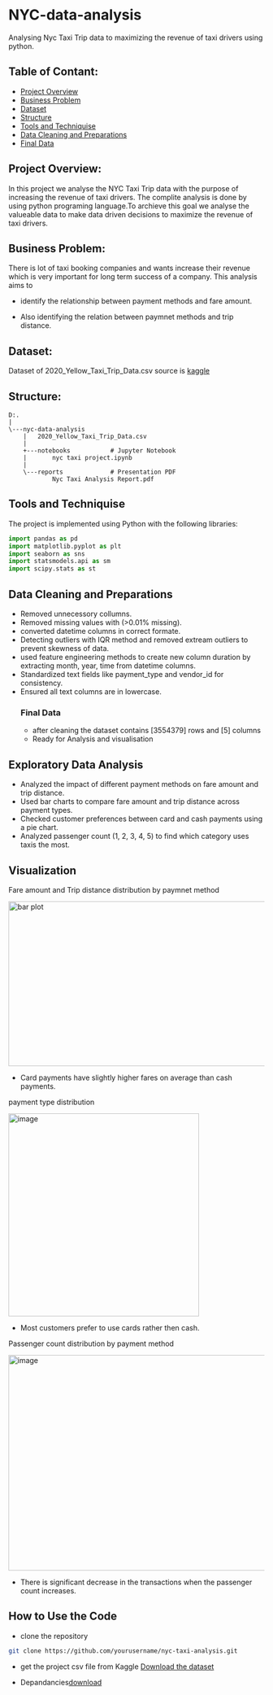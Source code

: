 # NYC-data-analysis
Analysing Nyc Taxi Trip data to maximizing the revenue of taxi drivers using python.
## Table of Contant:
- [Project Overview](#project-Overview)
- [Business Problem](#Business-Problem)
- [Dataset](#Dataset)
- [Structure](#Structure)
- [Tools and Techniquise](#Tools-and-Techniquise)
- [Data Cleaning and Preparations](#Data-Cleaning-and-Preparations)
- [Final Data](#Final-Data)
  

  
## Project Overview:
In this project we analyse the NYC Taxi Trip data with the purpose of increasing the revenue of taxi drivers.
The complite analysis is done by using python programing language.To archieve this goal we analyse the valueable
data to make data driven decisions to maximize the revenue of taxi drivers.

## Business Problem:
There is lot of taxi booking companies and wants increase their revenue which is very important for long term
success of a company. This analysis aims to 

- identify the relationship between payment methods and fare amount.

- Also identifying the relation between paymnet methods and trip distance.

## Dataset:
Dataset of 2020_Yellow_Taxi_Trip_Data.csv source is [kaggle](https://www.kaggle.com/)

## Structure:
```
D:.
|   
\---nyc-data-analysis
    |   2020_Yellow_Taxi_Trip_Data.csv
    |   
    +---notebooks			# Jupyter Notebook
    |       nyc taxi project.ipynb
    |       
    \---reports				# Presentation PDF
            Nyc Taxi Analysis Report.pdf
```

## Tools and Techniquise
The project is implemented using Python with the following libraries:

```python
import pandas as pd
import matplotlib.pyplot as plt
import seaborn as sns
import statsmodels.api as sm
import scipy.stats as st
```
## Data Cleaning and Preparations
- Removed unnecessory collumns.
- Removed missing values with (>0.01% missing).
- converted datetime columns in correct formate.
- Detecting outliers with IQR method and removed extream outliers to prevent skewness of data.
- used feature engineering methods to create new column duration by extracting month, year, time from datetime columns.
- Standardized text fields like payment_type and vendor_id for consistency.
- Ensured all text columns are in lowercase.
  ### Final Data
  - after cleaning the dataset contains [3554379] rows and [5] columns
  - Ready for Analysis and visualisation

## Exploratory Data Analysis

- Analyzed the impact of different payment methods on fare amount and trip distance.
- Used bar charts to compare fare amount and trip distance across payment types.
- Checked customer preferences between card and cash payments using a pie chart.
-  Analyzed passenger count (1, 2, 3, 4, 5) to find which category uses taxis the most.

## Visualization

Fare amount and Trip distance distribution by paymnet method

<img width="642" height="324" alt="bar plot" src="https://github.com/user-attachments/assets/7c1150ac-5132-4450-a5ea-741532252dc4" />

- Card payments have slightly higher fares on average than cash payments.

payment type distribution

<img width="375" height="399" alt="image" src="https://github.com/user-attachments/assets/8efdd875-9e17-487f-b498-45a62b14c9af" />


- Most customers prefer to use cards rather then cash.

Passenger count distribution by payment method

<img width="924" height="424" alt="image" src="https://github.com/user-attachments/assets/a66384ad-3d43-4420-bdc2-154aad20d0c0" />

- There is significant decrease in the transactions when the passenger count increases.

## How to Use the Code

- clone the repository

```bash
git clone https://github.com/yourusername/nyc-taxi-analysis.git
```

- get the project csv file from Kaggle
[Download the dataset](https://www.kaggle.com/datasets/microize/newyork-yellow-taxi-trip-data-2020-2019)
  
- Depandancies[download](Depandancies.txt)
  
 





 

